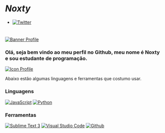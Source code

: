 # ***Noxty***

- [![Twitter](https://img.icons8.com/fluent-systems-regular/50/000000/twitter.png)](https://twitter.com/blxcknoxty)

#

[![Banner Profile](https://data.whicdn.com/images/332959603/original.jpg)]()

### Olá, seja bem vindo ao meu perfil no Github, meu nome é Noxty e sou estudante de programação.

[![Icon Profile]()]()

Abaixo estão algumas linguagens e ferramentas que costumo usar.

### Linguagens

[![JavaScript](https://img.icons8.com/ios/50/000000/javascript.png)]()
[![Python](https://img.icons8.com/ios/50/000000/python.png)]()

### Ferramentas

[![Sublime Text 3](https://img.icons8.com/ios/50/000000/sublime-text.png)]()
[![Visual Studio Code](https://img.icons8.com/ios/50/000000/visual-studio-logo.png)]()
[![Github](https://img.icons8.com/ios/50/000000/github.png)]()
